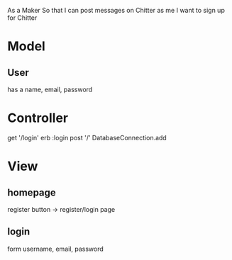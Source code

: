 As a Maker
So that I can post messages on Chitter as me
I want to sign up for Chitter

# Model

## User
has a name, email, password

# Controller
get '/login'
erb :login
post '/'
DatabaseConnection.add

# View
## homepage
register button -> register/login page
## login
form  username, email, password